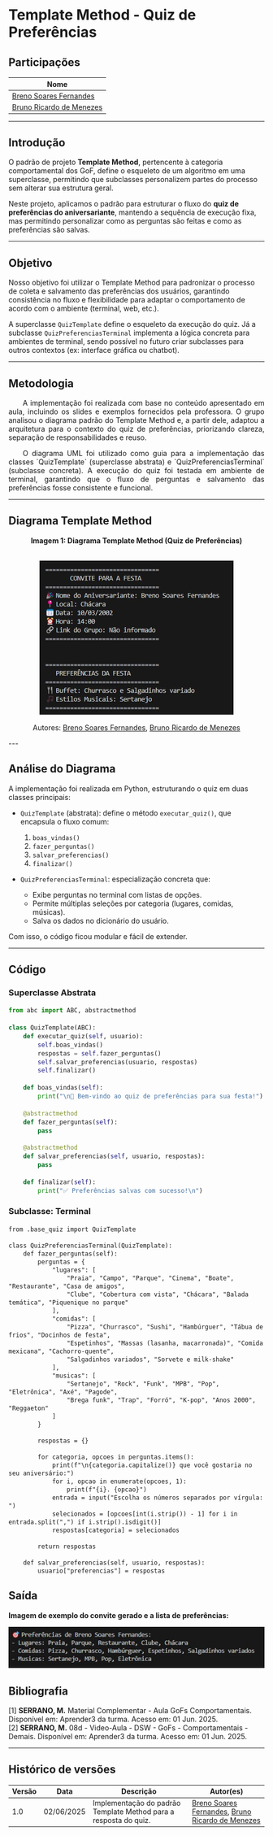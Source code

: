 # Template Method - Quiz de Preferências

## Participações

| Nome                                 |
|--------------------------------------|
| [Breno Soares Fernandes](https://github.com/brenofrds) |
| [Bruno Ricardo de Menezes](https://github.com/EhOBruno) |

---

## Introdução

O padrão de projeto **Template Method**, pertencente à categoria comportamental dos GoF, define o esqueleto de um algoritmo em uma superclasse, permitindo que subclasses personalizem partes do processo sem alterar sua estrutura geral.

Neste projeto, aplicamos o padrão para estruturar o fluxo do **quiz de preferências do aniversariante**, mantendo a sequência de execução fixa, mas permitindo personalizar como as perguntas são feitas e como as preferências são salvas.

---

## Objetivo

Nosso objetivo foi utilizar o Template Method para padronizar o processo de coleta e salvamento das preferências dos usuários, garantindo consistência no fluxo e flexibilidade para adaptar o comportamento de acordo com o ambiente (terminal, web, etc.).

A superclasse `QuizTemplate` define o esqueleto da execução do quiz. Já a subclasse `QuizPreferenciasTerminal` implementa a lógica concreta para ambientes de terminal, sendo possível no futuro criar subclasses para outros contextos (ex: interface gráfica ou chatbot).

---

## Metodologia

<p align="justify">&emsp;&emsp;A implementação foi realizada com base no conteúdo apresentado em aula, incluindo os slides e exemplos fornecidos pela professora. O grupo analisou o diagrama padrão do Template Method e, a partir dele, adaptou a arquitetura para o contexto do quiz de preferências, priorizando clareza, separação de responsabilidades e reuso.</p>

<p align="justify">&emsp;&emsp;O diagrama UML foi utilizado como guia para a implementação das classes `QuizTemplate` (superclasse abstrata) e `QuizPreferenciasTerminal` (subclasse concreta). A execução do quiz foi testada em ambiente de terminal, garantindo que o fluxo de perguntas e salvamento das preferências fosse consistente e funcional.</p>

---

## Diagrama Template Method

<center>

<b>Imagem 1: Diagrama Template Method (Quiz de Preferências)</b>  
<br>

![DiagramaBuilder](./assets/templateMethod.jpeg)

Autores: <a href="https://github.com/brenofrds">Breno Soares Fernandes</a>, <a href="https://github.com/EhOBruno">Bruno Ricardo de Menezes</a> 

</center>
---

## Análise do Diagrama

A implementação foi realizada em Python, estruturando o quiz em duas classes principais:

- `QuizTemplate` (abstrata): define o método `executar_quiz()`, que encapsula o fluxo comum:
  1. `boas_vindas()`
  2. `fazer_perguntas()`
  3. `salvar_preferencias()`
  4. `finalizar()`

- `QuizPreferenciasTerminal`: especialização concreta que:
  - Exibe perguntas no terminal com listas de opções.
  - Permite múltiplas seleções por categoria (lugares, comidas, músicas).
  - Salva os dados no dicionário do usuário.

Com isso, o código ficou modular e fácil de extender.

---

## Código

### Superclasse Abstrata

```python
from abc import ABC, abstractmethod

class QuizTemplate(ABC):
    def executar_quiz(self, usuario):
        self.boas_vindas()
        respostas = self.fazer_perguntas()
        self.salvar_preferencias(usuario, respostas)
        self.finalizar()

    def boas_vindas(self):
        print("\n🎉 Bem-vindo ao quiz de preferências para sua festa!")

    @abstractmethod
    def fazer_perguntas(self):
        pass

    @abstractmethod
    def salvar_preferencias(self, usuario, respostas):
        pass

    def finalizar(self):
        print("✅ Preferências salvas com sucesso!\n")
```

### Subclasse: Terminal

```
from .base_quiz import QuizTemplate

class QuizPreferenciasTerminal(QuizTemplate):
    def fazer_perguntas(self):
        perguntas = {
            "lugares": [
                "Praia", "Campo", "Parque", "Cinema", "Boate", "Restaurante", "Casa de amigos",
                "Clube", "Cobertura com vista", "Chácara", "Balada temática", "Piquenique no parque"
            ],
            "comidas": [
                "Pizza", "Churrasco", "Sushi", "Hambúrguer", "Tábua de frios", "Docinhos de festa",
                "Espetinhos", "Massas (lasanha, macarronada)", "Comida mexicana", "Cachorro-quente",
                "Salgadinhos variados", "Sorvete e milk-shake"
            ],
            "musicas": [
                "Sertanejo", "Rock", "Funk", "MPB", "Pop", "Eletrônica", "Axé", "Pagode",
                "Brega funk", "Trap", "Forró", "K-pop", "Anos 2000", "Reggaeton"
            ]
        }

        respostas = {}

        for categoria, opcoes in perguntas.items():
            print(f"\n{categoria.capitalize()} que você gostaria no seu aniversário:")
            for i, opcao in enumerate(opcoes, 1):
                print(f"{i}. {opcao}")
            entrada = input("Escolha os números separados por vírgula: ")
            selecionados = [opcoes[int(i.strip()) - 1] for i in entrada.split(",") if i.strip().isdigit()]
            respostas[categoria] = selecionados

        return respostas

    def salvar_preferencias(self, usuario, respostas):
        usuario["preferencias"] = respostas
```

## Saída

**Imagem de exemplo do convite gerado e a lista de preferências:**

![Saída do convite gerado](./assets/saidaTemplate.jpeg)

## Bibliografia

[1] **SERRANO, M.** Material Complementar - Aula GoFs Comportamentais. Disponível em: Aprender3 da turma. Acesso em: 01 Jun. 2025.  
[2] **SERRANO, M.** 08d - Video-Aula - DSW - GoFs - Comportamentais - Demais. Disponível em: Aprender3 da turma. Acesso em: 01 Jun. 2025.

---

## Histórico de versões

| Versão | Data       | Descrição                                                           | Autor(es)                                                                                   |
|--------|------------|---------------------------------------------------------------------|---------------------------------------------------------------------------------------------|
| 1.0    | 02/06/2025 | Implementação do padrão Template Method para a resposta do quiz. | [Breno Soares Fernandes](https://github.com/brenofrds), [Bruno Ricardo de Menezes](https://github.com/EhOBruno) |